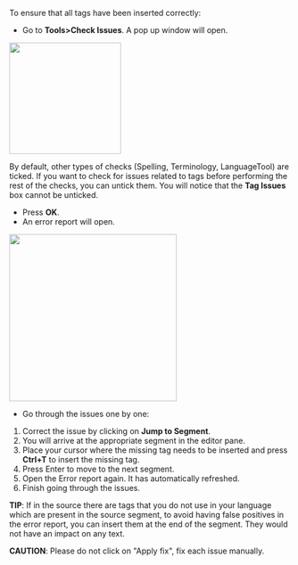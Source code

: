 To ensure that all tags have been inserted correctly:

  * Go to **Tools>Check Issues**. A pop up window will open.

[<img src="/lib/exe/fetch.php?w=200&amp;tok=50dc5e&amp;media=ug:33_check_issues.jpg" class="media" alt="" width="200" />](/lib/exe/detail.php?id=ug%3Aomt-qa-tags&amp;media=ug:33_check_issues.jpg)

By default, other types of checks (Spelling, Terminology, LanguageTool) are ticked. If you want to check for issues related to tags before performing the rest of the checks, you can untick them. You will notice that the **Tag Issues** box cannot be unticked.

  * Press **OK**.
  * An error report will open.

[<img src="/lib/exe/fetch.php?w=300&amp;tok=fb7097&amp;media=ug:34_error_report.jpg" class="media" alt="" width="300" />](/lib/exe/detail.php?id=ug%3Aomt-qa-tags&amp;media=ug:34_error_report.jpg)

  * Go through the issues one by one:

  1. Correct the issue by clicking on **Jump to Segment**. 
  1. You will arrive at the appropriate segment in the editor pane. 
  1. Place your cursor where the missing tag needs to be inserted and press **Ctrl+T** to insert the missing tag.
  1. Press Enter to move to the next segment.
  1. Open the Error report again. It has automatically refreshed.
  1. Finish going through the issues.

**TIP**: If in the source there are tags that you do not use in your language which are present in the source segment, to avoid having false positives in the error report, you can insert them at the end of the segment. They would not have an impact on any text.

**CAUTION**: Please do not click on "Apply fix", fix each issue manually.
